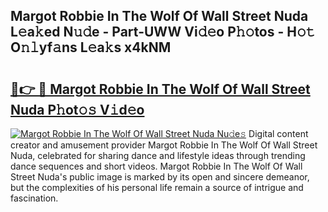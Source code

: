 ## Margot Robbie In The Wolf Of Wall Street Nuda L𝚎a𝚔ed N𝚞𝚍e - Part-UWW Vi𝚍𝚎o P𝚑𝚘tos - H𝚘𝚝 O𝚗𝚕yf𝚊ns L𝚎a𝚔s x4kNM

# <h2><a href="http://kfbdkq.oniu.top/?m=Margot+Robbie+In+The+Wolf+Of+Wall+Street+Nuda">🔗👉 🔴 Margot Robbie In The Wolf Of Wall Street Nuda P𝚑ot𝚘𝚜 V𝚒d𝚎o</a></h2>

[![Margot Robbie In The Wolf Of Wall Street Nuda Nu𝚍e𝚜](https://i.imgur.com/0qMVB7G.gif)](http://kfbdkq.oniu.top/?m=Margot+Robbie+In+The+Wolf+Of+Wall+Street+Nuda)
Digital content creator and amusement provider Margot Robbie In The Wolf Of Wall Street Nuda, celebrated for sharing dance and lifestyle ideas through trending dance sequences and short videos. Margot Robbie In The Wolf Of Wall Street Nuda's public image is marked by its open and sincere demeanor, but the complexities of his personal life remain a source of intrigue and fascination.  
